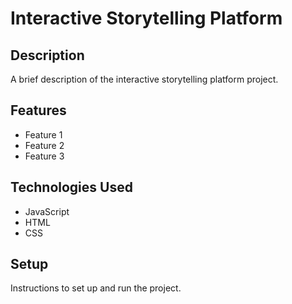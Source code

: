 # Interactive Storytelling Platform

## Description

A brief description of the interactive storytelling platform project.

## Features

- Feature 1
- Feature 2
- Feature 3

## Technologies Used

- JavaScript
- HTML
- CSS

## Setup

Instructions to set up and run the project.
